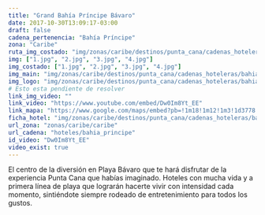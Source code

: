 ```yaml
---
title: "Grand Bahía Príncipe Bávaro"
date: 2017-10-30T13:09:17-03:00
draft: false
cadena_pertenencia: "Bahía Príncipe"
zona: "Caribe"
ruta_img_costado: "img/zonas/caribe/destinos/punta_cana/cadenas_hoteleras/bahia_principe/grand_bahia_principe_bavaro/imagenes_hotel/"
img: ["1.jpg", "2.jpg", "3.jpg", "4.jpg"]
img_costado: ["1.jpg", "2.jpg", "3.jpg", "4.jpg"]
img_main: "img/zonas/caribe/destinos/punta_cana/cadenas_hoteleras/bahia_principe/grand_bahia_principe_bavaro/grand_bahia_principe_bavaro.jpg"
img_logo: "img/zonas/caribe/destinos/punta_cana/cadenas_hoteleras/bahia_principe/grand_bahia_principe_bavaro/logo_hotel/logo_grand_bahia_principe_bavaro.jpg"
# Esto esta pendiente de resolver
link_img_video: ""
link_video: "https://www.youtube.com/embed/Dw0Im8Yt_EE"
link_mapa: "https://www.google.com/maps/embed?pb=!1m18!1m12!1m3!1d3778.660897399879!2d-68.46580868510415!3d18.72399398729084!2m3!1f0!2f0!3f0!3m2!1i1024!2i768!4f13.1!3m3!1m2!1s0x0%3A0x0!2zMTjCsDQzJzI2LjQiTiA2OMKwMjcnNDkuMCJX!5e0!3m2!1ses!2scl!4v1509461748457"
ficha_hotel: "img/zonas/caribe/destinos/punta_cana/cadenas_hoteleras/bahia_principe/grand_bahia_principe_bavaro/grand_bahia_principe_bavaro.pdf"
url_zona: "zonas/caribe/caribe"
url_cadena: "hoteles/bahia_principe"
id_video: "Dw0Im8Yt_EE"
video_exist: true
---
```


El centro de la diversión en Playa Bávaro que te hará disfrutar de la experiencia Punta Cana que habías imaginado. Hoteles con mucha vida y a primera línea de playa que lograrán hacerte vivir con intensidad cada momento, sintiéndote siempre rodeado de entretenimiento para todos los gustos.

